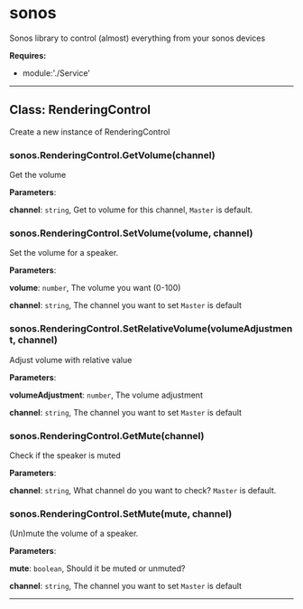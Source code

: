 # sonos

Sonos library to control (almost) everything from your sonos devices

**Requires:**

+ module:'./Service'

* * *

## Class: RenderingControl

Create a new instance of RenderingControl

### sonos.RenderingControl.GetVolume(channel)

Get the volume

**Parameters**:

**channel**: `string`, Get to volume for this channel, `Master` is default.


### sonos.RenderingControl.SetVolume(volume, channel)

Set the volume for a speaker.

**Parameters**:

**volume**: `number`, The volume you want (0-100)

**channel**: `string`, The channel you want to set `Master` is default


### sonos.RenderingControl.SetRelativeVolume(volumeAdjustment, channel)

Adjust volume with relative value

**Parameters**:

**volumeAdjustment**: `number`, The volume adjustment

**channel**: `string`, The channel you want to set `Master` is default


### sonos.RenderingControl.GetMute(channel)

Check if the speaker is muted

**Parameters**:

**channel**: `string`, What channel do you want to check? `Master` is default.


### sonos.RenderingControl.SetMute(mute, channel)

(Un)mute the volume of a speaker.

**Parameters**:

**mute**: `boolean`, Should it be muted or unmuted?

**channel**: `string`, The channel you want to set `Master` is default


* * *
